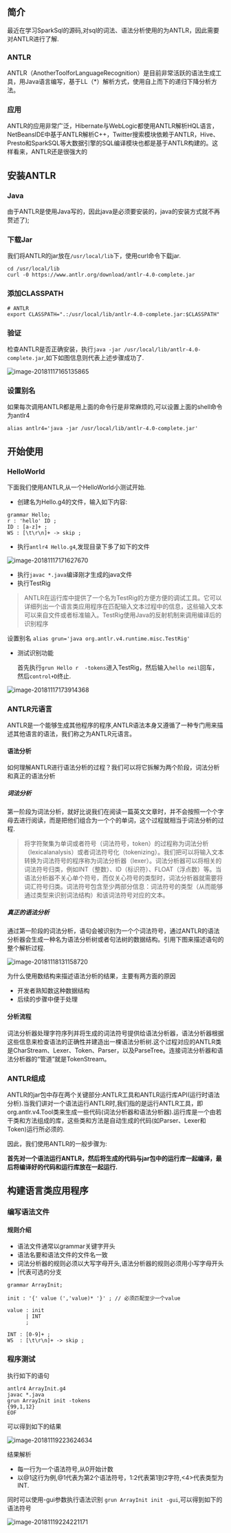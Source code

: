 ## 简介

最近在学习SparkSql的源码,对sql的词法、语法分析使用的为ANTLR，因此需要对ANTLR进行了解.

### ANTLR

ANTLR（AnotherToolforLanguageRecognition）是目前非常活跃的语法生成工具，用Java语言编写，基于LL（*）解析方式，使用自上而下的递归下降分析方法。

### 应用

ANTLR的应用非常广泛，Hibernate与WebLogic都使用ANTLR解析HQL语言，NetBeansIDE中基于ANTLR解析C++，Twitter搜索模块依赖于ANTLR，Hive、Presto和SparkSQL等大数据引擎的SQL编译模块也都是基于ANTLR构建的。这样看来，ANTLR还是很强大的

## 安装ANTLR

### Java

由于ANTLR是使用Java写的，因此java是必须要安装的，java的安装方式就不再赘述了);

### 下载Jar

我们将ANTLR的jar放在`/usr/local/lib`下，使用curl命令下载jar.

```
cd /usr/local/lib
curl -0 https://www.antlr.org/download/antlr-4.0-complete.jar
```

### 添加CLASSPATH

```
# ANTLR
export CLASSPATH=".:/usr/local/lib/antlr-4.0-complete.jar:$CLASSPATH"
```

### 验证

检查ANTLR是否正确安装，执行`java -jar /usr/local/lib/antlr-4.0-complete.jar`,如下如图信息则代表上述步骤成功了.

![image-20181117165135865](https://ws3.sinaimg.cn/large/006tNbRwly1fxb5qxw5faj315w0iy7gh.jpg)

### 设置别名

如果每次调用ANTLR都是用上面的命令行是非常麻烦的,可以设置上面的shell命令为antlr4

```
alias antlr4='java -jar /usr/local/lib/antlr-4.0-complete.jar'
```

## 开始使用

### HelloWorld

下面我们使用ANTLR,从一个HelloWorld小测试开始.

- 创建名为Hello.g4的文件，输入如下内容:

```ant
grammar Hello;
r : 'hello' ID ;
ID : [a-z]+ ;
WS : [\t\r\n]+ -> skip ;
```

- 执行`antlr4 Hello.g4`,发现目录下多了如下的文件

![image-20181117171627670](https://ws2.sinaimg.cn/large/006tNbRwly1fxb6gtu0iyj30yw08k42k.jpg)

- 执行`javac *.java`编译刚才生成的java文件
- 执行TestRig

> ANTLR在运行库中提供了一个名为TestRig的方便方便的调试工具。它可以详细列出一个语言类应用程序在匹配输入文本过程中的信息，这些输入文本可以来自文件或者标准输入。TestRig使用Java的反射机制来调用编译后的识别程序

设置别名 `alias grun='java org.antlr.v4.runtime.misc.TestRig'`

- 测试识别功能

  首先执行`grun Hello r  -tokens`进入TestRig，然后输入`hello neil`回车，然后`control+D`终止.

![image-20181117173914368](https://ws1.sinaimg.cn/large/006tNbRwly1fxb74htqz3j30uc05qmyr.jpg)

### ANTLR元语言

ANTLR是一个能够生成其他程序的程序,ANTLR语法本身又遵循了一种专门用来描述其他语言的语法，我们称之为ANTLR元语言。

#### 语法分析

如何理解ANTLR进行语法分析的过程？我们可以将它拆解为两个阶段，词法分析和真正的语法分析

##### 词法分析

第一阶段为词法分析，就好比说我们在阅读一篇英文文章时，并不会按照一个个字母去进行阅读，而是把他们组合为一个个的单词，这个过程就相当于词法分析的过程.

> 将字符聚集为单词或者符号（词法符号，token）的过程称为词法分析（lexicalanalysis）或者词法符号化（tokenizing）。我们把可以将输入文本转换为词法符号的程序称为词法分析器（lexer）。词法分析器可以将相关的词法符号归类，例如INT（整数）、ID（标识符）、FLOAT（浮点数）等。当语法分析器不关心单个符号，而仅关心符号的类型时，词法分析器就需要将词汇符号归类。词法符号包含至少两部分信息：词法符号的类型（从而能够通过类型来识别词法结构）和该词法符号对应的文本。

##### 真正的语法分析

通过第一阶段的词法分析，语句会被识别为一个个词法符号，通过ANTLR的语法分析器会生成一种名为语法分析树或者句法树的数据结构。引用下图来描述语句的整个解析过程.

![image-20181118131158720](https://ws3.sinaimg.cn/large/006tNbRwly1fxc50pwfszj30uc08gmz1.jpg)

为什么使用数结构来描述语法分析的结果，主要有两方面的原因

- 开发者熟知数这种数据结构
- 后续的步骤中便于处理

#### 分析流程

词法分析器处理字符序列并将生成的词法符号提供给语法分析器，语法分析器根据这些信息来检查语法的正确性并建造出一棵语法分析树.这个过程对应的ANTLR类是CharStream、Lexer、Token、Parser，以及ParseTree。连接词法分析器和语法分析器的“管道”就是TokenStream。

### ANTLR组成

ANTLR的jar包中存在两个关键部分:ANTLR工具和ANTLR运行库API(运行时语法分析).当我们讲对一个语法运行ANTLR时,我们指的是运行ANTLR工具，即org.antlr.v4.Tool类来生成一些代码(词法分析器和语法分析器).运行库是一个由若干类和方法组成的库，这些类和方法是自动生成的代码(如Parser、Lexer和Token)运行所必须的.

因此，我们使用ANTLR的一般步骤为:

**首先对一个语法运行ANTLR，然后将生成的代码与jar包中的运行库一起编译，最后将编译好的代码和运行库放在一起运行.**

## 构建语言类应用程序

### 编写语法文件

#### 规则介绍

- 语法文件通常以grammar关键字开头
- 语法名要和语法文件的文件名一致
- 词法分析器的规则必须以大写字母开头,语法分析器的规则必须用小写字母开头
- |代表可选的分支

```
grammar ArrayInit;

init : '{' value (','value)* '}' ; // 必须匹配至少一个value

value : init 
	  | INT
	  ;

INT : [0-9]+ ;
WS  : [\t\r\n]+ -> skip ; 
```

### 程序测试

执行如下的语句

```shell
antlr4 ArrayInit.g4
javac *.java
grun ArrayInit init -tokens
{99,1,12}
EOF
```

可以得到如下的结果

![image-20181119223624634](https://ws4.sinaimg.cn/large/006tNbRwly1fxdqybdq1uj30r009ywix.jpg)

结果解析

- 每一行为一个语法符号,从0开始计数
- 以@1这行为例,@1代表为第2个语法符号，1:2代表第1到2字符,<4>代表类型为INT.

同时可以使用-gui参数执行语法识别 `grun ArrayInit init -gui`,可以得到如下的语法符号

![image-20181119224221171](https://ws2.sinaimg.cn/large/006tNbRwly1fxdr4jy8mtj30dq0fwgm8.jpg)



















































